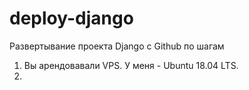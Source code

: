 # deploy-django
Развертывание проекта Django c Github по шагам

1. Вы арендовавали VPS. У меня - Ubuntu 18.04 LTS.
2. 
